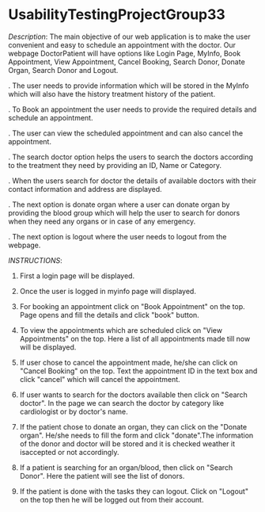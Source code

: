 # UsabilityTestingProjectGroup33

*Description*: The main objective of our web application is to make the user convenient and easy to schedule an appointment with the doctor. Our webpage DoctorPatient will have options like Login Page, MyInfo, Book Appointment, View Appointment, Cancel Booking, Search Donor, Donate Organ, Search Donor and Logout. 

.   The user needs to provide information which will be stored in the MyInfo which will also have the history treatment history of the patient.

.   To Book an appointment the user needs to provide the required details and schedule an appointment.

.   The user can view the scheduled appointment and can also cancel the appointment.

.   The search doctor option helps the users to search the doctors according to the treatment they need by providing an ID, Name or Category.

.   When the users search for doctor the details of available doctors with their contact information and address are displayed.

.   The next option is donate organ where a user can donate organ by providing the blood group which will help the user to search for donors when they need any organs or     in case of any emergency. 

.   The next option is logout where the user needs to logout from the webpage.



*INSTRUCTIONS*:

1. First a login page will be displayed.

2. Once the user is logged in myinfo page will displayed.

3. For booking an appointment click on "Book Appointment" on the top. Page opens and fill the details and click "book" button.

4. To view the appointments which are scheduled click on "View Appointments" on the top. Here a list of all appointments made till now will be displayed.

5. If user chose to cancel the appointment made, he/she can click on "Cancel Booking" on the top. Text the appointment ID in the text box and click "cancel" which will    cancel the appointment.

6. If user wants to search for the doctors available then click on "Search doctor". In the page we can search the doctor by category like cardiologist or by doctor's      name.

7. If the patient chose to donate an organ, they can click on the "Donate organ". He/she needs to fill the form and click "donate".The information of the donor and        doctor will be stored and it is checked weather it isaccepted or not accordingly.

8. If a patient is searching for an organ/blood, then click on "Search Donor". Here the patient will see the list of donors.

9. If the patient is done with the tasks they can logout. Click on "Logout" on the top then he will be logged out from their account.
